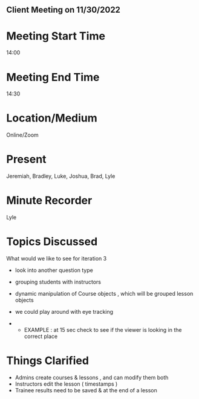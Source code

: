 ## Client Meeting on 11/30/2022

# Meeting Start Time
14:00

# Meeting End Time
14:30

# Location/Medium
Online/Zoom

# Present
Jeremiah, Bradley, Luke, Joshua, Brad, Lyle

# Minute Recorder
Lyle

# Topics Discussed

What would we like to see for iteration 3
 + look into another question type
 + grouping students with instructors
 + dynamic manipulation of Course objects , which will be grouped lesson objects

 + we could play around with eye tracking
- - EXAMPLE : at 15 sec check to see if the viewer is looking in the correct place


# Things Clarified

- Admins create courses & lessons , and can modify them both
- Instructors edit the lesson ( timestamps )
- Trainee results need to be saved & at the end of a lesson
